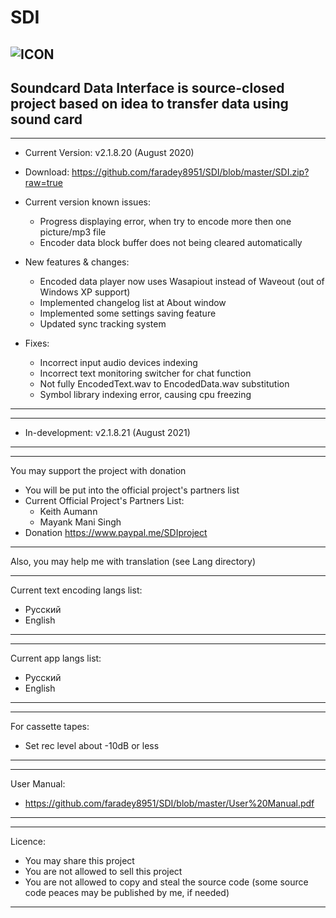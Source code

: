 # SDI 
![ICON](https://i112.fastpic.ru/big/2020/0527/15/8ee92ed9e628774e94b9de0538401315.png)
-----------------------------
Soundcard Data Interface is source-closed project based on idea to transfer data using sound card
-----------------------------

-----------------------------
* Current Version: v2.1.8.20 (August 2020)
- Download: https://github.com/faradey8951/SDI/blob/master/SDI.zip?raw=true

* Current version known issues:
	- Progress displaying error, when try to encode more then one picture/mp3 file
	- Encoder data block buffer does not being cleared automatically
	
* New features & changes:
	- Encoded data player now uses Wasapiout instead of Waveout (out of Windows XP support)
	- Implemented changelog list at About window
	- Implemented some settings saving feature
	- Updated sync tracking system
* Fixes:
	- Incorrect input audio devices indexing
	- Incorrect text monitoring switcher for chat function
	- Not fully EncodedText.wav to EncodedData.wav substitution
	- Symbol library indexing error, causing cpu freezing
-----------------------------
-----------------------------
* In-development: v2.1.8.21 (August 2021)
-----------------------------

-----------------------------
You may support the project with donation
- You will be put into the official project's partners list
- Current Official Project's Partners List:
  * Keith Aumann
  * Mayank Mani Singh
- Donation https://www.paypal.me/SDIproject
-----------------------------

Also, you may help me with translation (see Lang directory)

-----------------------------
Current text encoding langs list:
- Русский
- English
-----------------------------

-----------------------------
Current app langs list:
- Русский
- English
-----------------------------

-----------------------------
For cassette tapes:
- Set rec level about -10dB or less
-----------------------------

-----------------------------
User Manual:
- https://github.com/faradey8951/SDI/blob/master/User%20Manual.pdf
-----------------------------

-----------------------------
Licence:
- You may share this project
- You are not allowed to sell this project
- You are not allowed to copy and steal the source code (some source code peaces may be published by me, if needed)
-----------------------------
